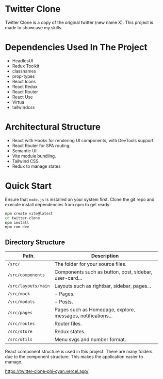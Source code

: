 # Twitter Clone

Twitter Clone is a copy of the original twitter (new name X). This project is made to showcase my skills.

# Dependencies Used In The Project
- HeadlesUI
- Redux Toolkit
- classnames
- prop-types
- React Icons
- React Redux
- React Router
- React Use
- Virtua
- tailwindcss

# Architectural Structure
- React with Hooks for rendering UI components, with DevTools support.
- React Router for SPA routing.
- Semantic UI.
- Vite module bundling.
- Tailwind CSS.
- Redux to manage states

# Quick Start
Ensure that `node.js` is installed on your system first.
Clone the git repo and execute install dependencies from npm to get ready:

```sh
npm create vite@latest
cd twitter-clone
npm install
npm run dev
```

## Directory Structure

| Path.                                           | Description                                                     |
|-------------------------------------------------|-----------------------------------------------------------------|
| `/src/`                                         | The folder for your source files.                                |
| `/src/components`                              |  Components such as button, post, sidebar, user-card...                    |
| `/src/layouts/main`                             |  Layouts such as rightbar, sidebar, pages...                                        |
| `/src/mock`                               | - Pages.                                                         |
| `/src/modals`                     | - Posts.                                       |
| `/src/pages`                               | Pages such as Homepage, explore, messages, notifications...          |
| `/src/routes`                               | Router files.                                                 |
| `/src/store`                                      | Redux states.        |
| `/src/utils`                                      | Menu svgs and number format.        |




React component structure is used in this project. There are many folders due to the component structure. This makes the application easier to manage.





https://twitter-clone-phi-cyan.vercel.app/
